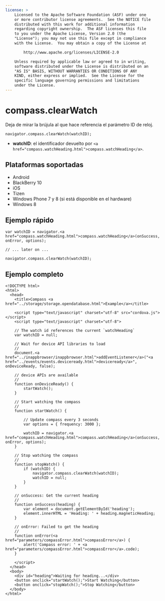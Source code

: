 ```yaml
---
license: >
    Licensed to the Apache Software Foundation (ASF) under one
    or more contributor license agreements.  See the NOTICE file
    distributed with this work for additional information
    regarding copyright ownership.  The ASF licenses this file
    to you under the Apache License, Version 2.0 (the
    "License"); you may not use this file except in compliance
    with the License.  You may obtain a copy of the License at

        http://www.apache.org/licenses/LICENSE-2.0

    Unless required by applicable law or agreed to in writing,
    software distributed under the License is distributed on an
    "AS IS" BASIS, WITHOUT WARRANTIES OR CONDITIONS OF ANY
    KIND, either express or implied.  See the License for the
    specific language governing permissions and limitations
    under the License.
---
```


# compass.clearWatch

Deja de mirar la brújula al que hace referencia el parámetro ID de reloj.

    navigator.compass.clearWatch(watchID);
    

*   **watchID**: el identificador devuelto por `<a href="compass.watchHeading.html">compass.watchHeading</a>`.

## Plataformas soportadas

*   Android
*   BlackBerry 10
*   iOS
*   Tizen
*   Windows Phone 7 y 8 (si está disponible en el hardware)
*   Windows 8

## Ejemplo rápido

    var watchID = navigator.<a href="compass.watchHeading.html">compass.watchHeading</a>(onSuccess, onError, options);
    
    // ... later on ...
    
    navigator.compass.clearWatch(watchID);
    

## Ejemplo completo

    <!DOCTYPE html>
    <html>
      <head>
        <title>Compass <a href="../storage/storage.opendatabase.html">Example</a></title>
    
        <script type="text/javascript" charset="utf-8" src="cordova.js"></script>
        <script type="text/javascript" charset="utf-8">
    
        // The watch id references the current `watchHeading`
        var watchID = null;
    
        // Wait for device API libraries to load
        //
        document.<a href="../inappbrowser/inappbrowser.html">addEventListener</a>("<a href="../events/events.deviceready.html">deviceready</a>", onDeviceReady, false);
    
        // device APIs are available
        //
        function onDeviceReady() {
            startWatch();
        }
    
        // Start watching the compass
        //
        function startWatch() {
    
            // Update compass every 3 seconds
            var options = { frequency: 3000 };
    
            watchID = navigator.<a href="compass.watchHeading.html">compass.watchHeading</a>(onSuccess, onError, options);
        }
    
        // Stop watching the compass
        //
        function stopWatch() {
            if (watchID) {
                navigator.compass.clearWatch(watchID);
                watchID = null;
            }
        }
    
        // onSuccess: Get the current heading
        //
        function onSuccess(heading) {
            var element = document.getElementById('heading');
            element.innerHTML = 'Heading: ' + heading.magneticHeading;
        }
    
        // onError: Failed to get the heading
        //
        function onError(<a href="parameters/compassError.html">compassError</a>) {
            alert('Compass error: ' + <a href="parameters/compassError.html">compassError</a>.code);
        }
    
        </script>
      </head>
      <body>
        <div id="heading">Waiting for heading...</div>
        <button onclick="startWatch();">Start Watching</button>
        <button onclick="stopWatch();">Stop Watching</button>
      </body>
    </html>